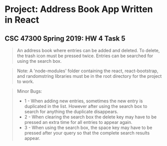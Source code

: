 # Project: Address Book App Written in React

## CSC 47300 Spring 2019: HW 4 Task 5

> An address book where entries can be added and deleted.
> To delete, the trash icon must be pressed twice.
> Entries can be searched for using the search box.

> Note: A 'node-modules' folder containing the react, react-bootstrap, and randomstring libraries must be in the root directory for the project to work.

> Minor Bugs:
> - 1 - When adding new entries, sometimes the new entry is duplicated in the list. However after using the search box to search for anything the duplicate disappears.
> - 2 - When clearing the search box the delete key may have to be pressed an extra time for all entries to appear again.
> - 3 - When using the search box, the space key may have to be pressed after your query so that the complete search results appear.
